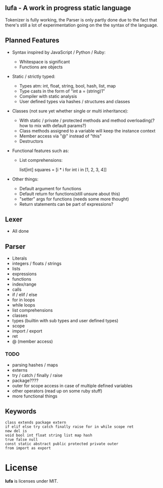 lufa - A work in progress static language
-----------------------------------------

Tokenizer is fully working, the Parser is only partly done due to the fact that there's
still a lot of experimentation going on the the syntax of the language.


## Planned Features

- Syntax inspired by JavaScript / Python / Ruby:
    
    - Whitespace is significant
    - Functions are objects

- Static / strictly typed:
    
    - Types atm: int, float, string, bool, hash, list, map
    - Type casts in the form of "int a = (string)1"
    - Compiler with static analysis
    - User defined types via hashes / structures and classes

- Classes (not sure yet whether single or multi inheritance):
    
    - With static / private / protected methods and method overloading(? how to mix with default params?)
    - Class methods assigned to a variable will keep the instance context
    - Member access via "@" instead of "this"
    - Destructors

- Functional features such as:
    
    - List comprehensions:

        list[int] squares = [i * i for int i in [1, 2, 3, 4]]

- Other things:
    
    - Default argument for functions
    - Default return for functions(still unsure about this)
    - "setter" args for functions (needs some more thought)
    - Return statements can be part of expressions?


## Lexer

- All done


## Parser

- Literals
- integers / floats / strings
- lists
- expressions
- functions
- index/range
- calls
- if / elif / else
- for in loops
- while loops
- list comprehensions
- classes
- types (builtin with sub types and user defined types)
- scope
- import / export
- ret
- @ (member access)

### TODO

- parsing hashes / maps 
- externs
- try / catch / finally / raise
- package????
- outer for scope access in case of multiple defined variables
- other operators (read up on some ruby stuff)
- more functional things


## Keywords

    class extends package extern
    if elif else try catch finally raise for in while scope ret
    new del is
    void bool int float string list map hash
    true false null
    const static abstract public protected private outer
    from import as export 


# License

**lufa** is licenses under MIT.

